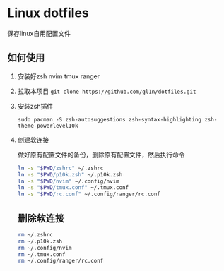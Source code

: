 # Linux dotfiles

保存linux自用配置文件

## 如何使用

1. 安装好zsh nvim tmux ranger

2. 拉取本项目
    `git clone https://github.com/gl1n/dotfiles.git`

3. 安装zsh插件
   
   ```
   sudo pacman -S zsh-autosuggestions zsh-syntax-highlighting zsh-theme-powerlevel10k
   ```

4. 创建软连接
   
    做好原有配置文件的备份，删除原有配置文件，然后执行命令
   
   ```bash
   ln -s "$PWD/zshrc" ~/.zshrc
   ln -s "$PWD/p10k.zsh" ~/.p10k.zsh
   ln -s "$PWD/nvim" ~/.config/nvim
   ln -s "$PWD/tmux.conf" ~/.tmux.conf
   ln -s "$PWD/rc.conf" ~/.config/ranger/rc.conf
   ```
   
   ## 删除软连接
   
   ```bash
   rm ~/.zshrc
   rm ~/.p10k.zsh
   rm ~/.config/nvim
   rm ~/.tmux.conf
   rm ~/.config/ranger/rc.conf
   ```
